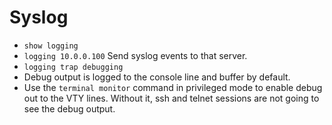 # Syslog #
- ```show logging```
- ```logging 10.0.0.100``` Send syslog events to that server.
- ```logging trap debugging```
- Debug output is logged to the console line and buffer by default.
- Use the ```terminal monitor``` command in privileged mode to enable debug out to the VTY lines. Without it, ssh and telnet sessions are not going to see the debug output.